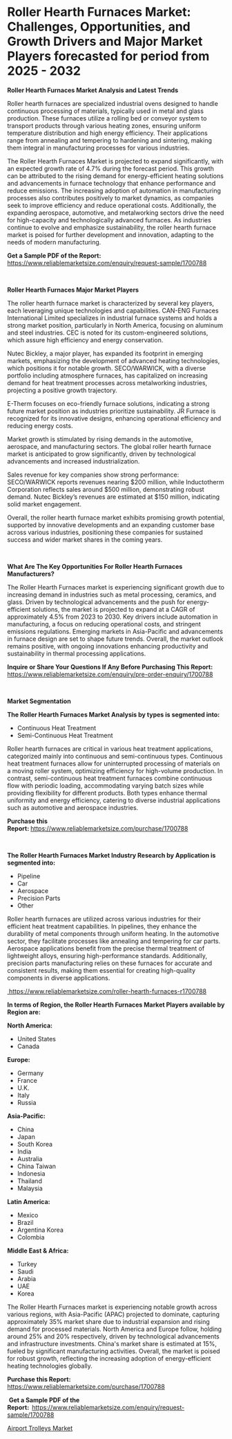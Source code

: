<p><h1>Roller Hearth Furnaces Market: Challenges, Opportunities, and Growth Drivers and Major Market Players forecasted for period from 2025 - 2032</h1></p><p><strong>Roller Hearth Furnaces Market Analysis and Latest Trends</strong></p>
<p><p>Roller hearth furnaces are specialized industrial ovens designed to handle continuous processing of materials, typically used in metal and glass production. These furnaces utilize a rolling bed or conveyor system to transport products through various heating zones, ensuring uniform temperature distribution and high energy efficiency. Their applications range from annealing and tempering to hardening and sintering, making them integral in manufacturing processes for various industries.</p><p>The Roller Hearth Furnaces Market is projected to expand significantly, with an expected growth rate of 4.7% during the forecast period. This growth can be attributed to the rising demand for energy-efficient heating solutions and advancements in furnace technology that enhance performance and reduce emissions. The increasing adoption of automation in manufacturing processes also contributes positively to market dynamics, as companies seek to improve efficiency and reduce operational costs. Additionally, the expanding aerospace, automotive, and metalworking sectors drive the need for high-capacity and technologically advanced furnaces. As industries continue to evolve and emphasize sustainability, the roller hearth furnace market is poised for further development and innovation, adapting to the needs of modern manufacturing.</p></p>
<p><strong>Get a Sample PDF of the Report:&nbsp;</strong> <a href="https://www.reliablemarketsize.com/enquiry/request-sample/1700788?utm_campaign=2297&utm_medium=2&utm_source=Github&utm_content=ia&utm_term=16022025&utm_id=roller-hearth-furnaces">https://www.reliablemarketsize.com/enquiry/request-sample/1700788</a></p>
<p>&nbsp;</p>
<p><strong>Roller Hearth Furnaces Major Market Players</strong></p>
<p><p>The roller hearth furnace market is characterized by several key players, each leveraging unique technologies and capabilities. CAN-ENG Furnaces International Limited specializes in industrial furnace systems and holds a strong market position, particularly in North America, focusing on aluminum and steel industries. CEC is noted for its custom-engineered solutions, which assure high efficiency and energy conservation.</p><p>Nutec Bickley, a major player, has expanded its footprint in emerging markets, emphasizing the development of advanced heating technologies, which positions it for notable growth. SECO/WARWICK, with a diverse portfolio including atmosphere furnaces, has capitalized on increasing demand for heat treatment processes across metalworking industries, projecting a positive growth trajectory.</p><p>E-Therm focuses on eco-friendly furnace solutions, indicating a strong future market position as industries prioritize sustainability. JR Furnace is recognized for its innovative designs, enhancing operational efficiency and reducing energy costs.</p><p>Market growth is stimulated by rising demands in the automotive, aerospace, and manufacturing sectors. The global roller hearth furnace market is anticipated to grow significantly, driven by technological advancements and increased industrialization.</p><p>Sales revenue for key companies show strong performance: SECO/WARWICK reports revenues nearing $200 million, while Inductotherm Corporation reflects sales around $500 million, demonstrating robust demand. Nutec Bickley’s revenues are estimated at $150 million, indicating solid market engagement. </p><p>Overall, the roller hearth furnace market exhibits promising growth potential, supported by innovative developments and an expanding customer base across various industries, positioning these companies for sustained success and wider market shares in the coming years.</p></p>
<p>&nbsp;</p>
<p><strong>What Are The Key Opportunities For Roller Hearth Furnaces Manufacturers?</strong></p>
<p><p>The Roller Hearth Furnaces market is experiencing significant growth due to increasing demand in industries such as metal processing, ceramics, and glass. Driven by technological advancements and the push for energy-efficient solutions, the market is projected to expand at a CAGR of approximately 4.5% from 2023 to 2030. Key drivers include automation in manufacturing, a focus on reducing operational costs, and stringent emissions regulations. Emerging markets in Asia-Pacific and advancements in furnace design are set to shape future trends. Overall, the market outlook remains positive, with ongoing innovations enhancing productivity and sustainability in thermal processing applications.</p></p>
<p><strong>Inquire or Share Your Questions If Any Before Purchasing This Report:</strong> <a href="https://www.reliablemarketsize.com/enquiry/pre-order-enquiry/1700788?utm_campaign=2297&utm_medium=2&utm_source=Github&utm_content=ia&utm_term=16022025&utm_id=roller-hearth-furnaces">https://www.reliablemarketsize.com/enquiry/pre-order-enquiry/1700788</a></p>
<p>&nbsp;</p>
<p><strong>Market Segmentation</strong></p>
<p><strong>The Roller Hearth Furnaces Market Analysis by types is segmented into:</strong></p>
<p><ul><li>Continuous Heat Treatment</li><li>Semi-Continuous Heat Treatment</li></ul></p>
<p><p>Roller hearth furnaces are critical in various heat treatment applications, categorized mainly into continuous and semi-continuous types. Continuous heat treatment furnaces allow for uninterrupted processing of materials on a moving roller system, optimizing efficiency for high-volume production. In contrast, semi-continuous heat treatment furnaces combine continuous flow with periodic loading, accommodating varying batch sizes while providing flexibility for different products. Both types enhance thermal uniformity and energy efficiency, catering to diverse industrial applications such as automotive and aerospace industries.</p></p>
<p><strong>Purchase this Report:&nbsp;</strong><a href="https://www.reliablemarketsize.com/purchase/1700788?utm_campaign=2297&utm_medium=2&utm_source=Github&utm_content=ia&utm_term=16022025&utm_id=roller-hearth-furnaces">https://www.reliablemarketsize.com/purchase/1700788</a></p>
<p>&nbsp;</p>
<p><strong>The Roller Hearth Furnaces Market Industry Research by Application is segmented into:</strong></p>
<p><ul><li>Pipeline</li><li>Car</li><li>Aerospace</li><li>Precision Parts</li><li>Other</li></ul></p>
<p><p>Roller hearth furnaces are utilized across various industries for their efficient heat treatment capabilities. In pipelines, they enhance the durability of metal components through uniform heating. In the automotive sector, they facilitate processes like annealing and tempering for car parts. Aerospace applications benefit from the precise thermal treatment of lightweight alloys, ensuring high-performance standards. Additionally, precision parts manufacturing relies on these furnaces for accurate and consistent results, making them essential for creating high-quality components in diverse applications.</p></p>
<p><a href="https://www.reliablemarketsize.com/roller-hearth-furnaces-r1700788?utm_campaign=2297&utm_medium=2&utm_source=Github&utm_content=ia&utm_term=16022025&utm_id=roller-hearth-furnaces">&nbsp;https://www.reliablemarketsize.com/roller-hearth-furnaces-r1700788</a></p>
<p><strong>In terms of Region, the Roller Hearth Furnaces Market Players available by Region are:</strong></p>
<p>
    <p> <strong> North America: </strong>
        <ul>
            <li>United States</li>
            <li>Canada</li>
        </ul>
        </p> 
    <p> <strong> Europe: </strong>
        <ul>
            <li>Germany</li>
            <li>France</li>
            <li>U.K.</li>
            <li>Italy</li>
            <li>Russia</li>
        </ul>
        </p> 
    <p> <strong> Asia-Pacific: </strong>
        <ul>
            <li>China</li>
            <li>Japan</li>
            <li>South Korea</li>
            <li>India</li>
            <li>Australia</li>
            <li>China Taiwan</li>
            <li>Indonesia</li>
            <li>Thailand</li>
            <li>Malaysia</li>
        </ul>
        </p> 
    <p> <strong> Latin America: </strong>
        <ul>
            <li>Mexico</li>
            <li>Brazil</li>
            <li>Argentina Korea</li>
            <li>Colombia</li>
        </ul>
        </p> 
    <p> <strong> Middle East & Africa: </strong>
        <ul>
            <li>Turkey</li>
            <li>Saudi</li>
            <li>Arabia</li>
            <li>UAE</li>
            <li>Korea</li>
        </ul>
    </p>
    </p>
<p><p>The Roller Hearth Furnaces market is experiencing notable growth across various regions, with Asia-Pacific (APAC) projected to dominate, capturing approximately 35% market share due to industrial expansion and rising demand for processed materials. North America and Europe follow, holding around 25% and 20% respectively, driven by technological advancements and infrastructure investments. China's market share is estimated at 15%, fueled by significant manufacturing activities. Overall, the market is poised for robust growth, reflecting the increasing adoption of energy-efficient heating technologies globally.</p></p>
<p><strong>Purchase this Report: </strong><a href="https://www.reliablemarketsize.com/purchase/1700788?utm_campaign=2297&utm_medium=2&utm_source=Github&utm_content=ia&utm_term=16022025&utm_id=roller-hearth-furnaces">https://www.reliablemarketsize.com/purchase/1700788</a></p>
<p>&nbsp;<strong>Get a Sample PDF of the Report:&nbsp;&nbsp;</strong><a href="https://www.reliablemarketsize.com/enquiry/request-sample/1700788?utm_campaign=2297&utm_medium=2&utm_source=Github&utm_content=ia&utm_term=16022025&utm_id=roller-hearth-furnaces">https://www.reliablemarketsize.com/enquiry/request-sample/1700788</a></p>
<p><strong></strong></p>
<p><p><a href="https://github.com/dierdrecrichton210/Market-Research-Report-List-1/blob/main/airport-trolleys-market.md?utm_campaign=2297&utm_medium=2&utm_source=Github&utm_content=ia&utm_term=16022025&utm_id=roller-hearth-furnaces">Airport Trolleys Market</a></p></p>